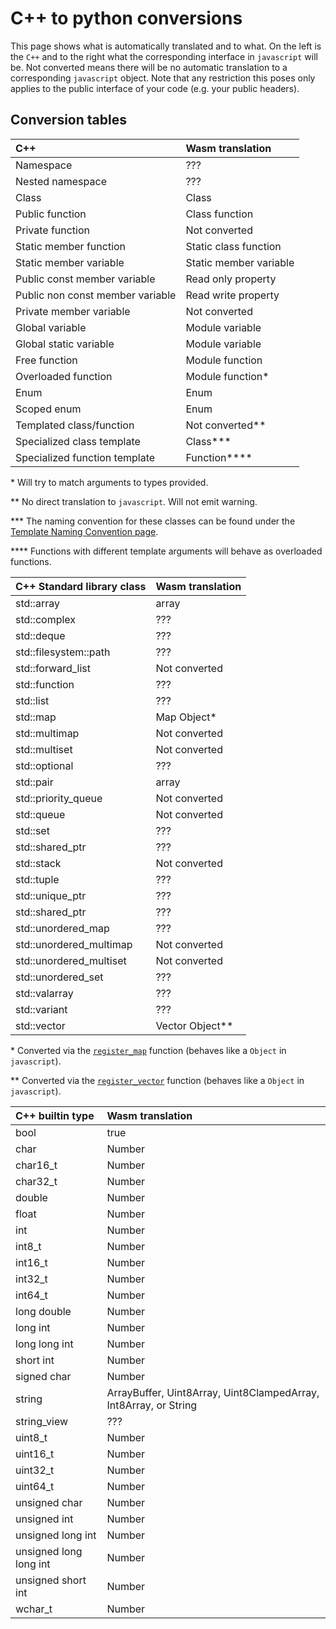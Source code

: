 # C++ to python conversions #

This page shows what is automatically translated and to what.
On the left is the `C++` and to the right what the corresponding interface in `javascript` will be.
Not converted means there will be no automatic translation to a corresponding `javascript` object.
Note that any restriction this poses only applies to the public interface of your code (e.g. your public headers).

## Conversion tables ##

| C++                                 | Wasm translation               |
|:----------------------------------- |:------------------------------ |
| Namespace                           | ???                            |
| Nested namespace                    | ???                            |
| Class                               | Class                          |
| Public function                     | Class function                 |
| Private function                    | Not converted                  |
| Static member function              | Static class function          |
| Static member variable              | Static member variable         |
| Public const member variable        | Read only property             |
| Public non const member variable    | Read write property            |
| Private member variable             | Not converted                  |
| Global variable                     | Module variable                |
| Global static variable              | Module variable                |
| Free function                       | Module function                |
| Overloaded function                 | Module function*               |
| Enum                                | Enum                           |
| Scoped enum                         | Enum                           |
| Templated class/function            | Not converted**                |
| Specialized class template          | Class***                       |
| Specialized function template       | Function****                   |

\* Will try to match arguments to types provided.

\*\* No direct translation to `javascript`. Will not emit warning.

\*\*\* The naming convention for these classes can be found under the [Template Naming Convention page](template_naming_convention.md).

\*\*\*\* Functions with different template arguments will behave as overloaded functions.

| C++ Standard library class      | Wasm translation                                                  |
|:------------------------------- |:----------------------------------------------------------------- |
| std::array                      | array                                                             |
| std::complex                    | ???                                                               |
| std::deque                      | ???                                                               |
| std::filesystem::path           | ???                                                               |
| std::forward\_list              | Not converted                                                     |
| std::function                   | ???                                                               |
| std::list                       | ???                                                               |
| std::map                        | Map Object*                                                       |
| std::multimap                   | Not converted                                                     |
| std::multiset                   | Not converted                                                     |
| std::optional                   | ???                                                               |
| std::pair                       | array                                                             |
| std::priority\_queue            | Not converted                                                     |
| std::queue                      | Not converted                                                     |
| std::set                        | ???                                                               |
| std::shared_ptr                 | ???                                                               |
| std::stack                      | Not converted                                                     |
| std::tuple                      | ???                                                               |
| std::unique_ptr                 | ???                                                               |
| std::shared_ptr                 | ???                                                               |
| std::unordered\_map             | ???                                                               |
| std::unordered\_multimap        | Not converted                                                     |
| std::unordered\_multiset        | Not converted                                                     |
| std::unordered\_set             | ???                                                               |
| std::valarray                   | ???                                                               |
| std::variant                    | ???                                                               |
| std::vector                     | Vector Object**                                                   |

\* Converted via the [`register_map`](https://emscripten.org/docs/porting/connecting_cpp_and_javascript/embind.html#built-in-type-conversions) function (behaves like a `Object` in `javascript`).

\*\* Converted via the [`register_vector`](https://emscripten.org/docs/porting/connecting_cpp_and_javascript/embind.html#built-in-type-conversions) function (behaves like a `Object` in `javascript`).


| C++ builtin type           | Wasm translation                                                 |
|:-------------------------- |:---------------------------------------------------------------- |
| bool                       | true || false                                                    |
| char                       | Number                                                           |
| char16\_t                  | Number                                                           |
| char32\_t                  | Number                                                           |
| double                     | Number                                                           |
| float                      | Number                                                           |
| int                        | Number                                                           |
| int8_t                     | Number                                                           |
| int16_t                    | Number                                                           |
| int32_t                    | Number                                                           |
| int64_t                    | Number                                                           |
| long double                | Number                                                           |
| long int                   | Number                                                           |
| long long int              | Number                                                           |
| short int                  | Number                                                           |
| signed char                | Number                                                           |
| string                     | ArrayBuffer, Uint8Array, Uint8ClampedArray, Int8Array, or String |
| string\_view               | ???                                                              |
| uint8_t                    | Number                                                           |
| uint16_t                   | Number                                                           |
| uint32_t                   | Number                                                           |
| uint64_t                   | Number                                                           |
| unsigned char              | Number                                                           |
| unsigned int               | Number                                                           |
| unsigned long int          | Number                                                           |
| unsigned long long int     | Number                                                           |
| unsigned short int         | Number                                                           |
| wchar\_t                   | Number                                                           |

